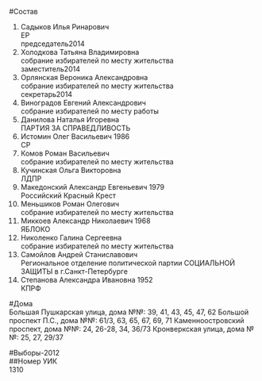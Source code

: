 #Состав  
1. Садыков Илья Ринарович  
    ЕР  
    председатель2014  
2. Холодкова Татьяна Владимировна  
    собрание избирателей по месту жительства  
    заместитель2014  
3. Орлянская Вероника Александровна  
    собрание избирателей по месту жительства  
    секретарь2014  
4. Виноградов Евгений Александрович  
    собрание избирателей по месту работы  
5. Данилова Наталья Игоревна  
    ПАРТИЯ ЗА СПРАВЕДЛИВОСТЬ  
6. Истомин Олег Васильевич 1986  
    СР  
7. Комов Роман Васильевич  
    собрание избирателей по месту жительства  
8. Кучинская Ольга Викторовна  
    ЛДПР  
9. Македонский Александр Евгеньевич 1979  
    Российский Красный Крест  
10. Меньшиков Роман Олегович  
    собрание избирателей по месту жительства  
11. Миккоев Александр Николаевич 1968  
    ЯБЛОКО  
12. Николенко Галина Сергеевна  
    собрание избирателей по месту жительства  
13. Самойлов Андрей Станиславович  
    Региональное отделение политической партии СОЦИАЛЬНОЙ ЗАЩИТЫ в г.Санкт-Петербурге  
14. Степанова Александра Ивановна 1952  
    КПРФ  
  
  
#Дома  
Большая Пушкарская улица, дома №№: 39, 41, 43, 45, 47, 62 Большой проспект П.С., дома №№: 61/3, 63, 65, 67, 69, 71 Каменноостровский проспект, дома №№: 24, 26-28, 34, 36/73 Кронверкская улица, дома №№: 25, 27, 29/37  
  
#Выборы-2012  
##Номер УИК  
1310  
